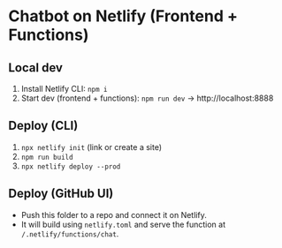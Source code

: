 # Chatbot on Netlify (Frontend + Functions)

## Local dev
1. Install Netlify CLI: `npm i`
2. Start dev (frontend + functions): `npm run dev` -> http://localhost:8888

## Deploy (CLI)
1. `npx netlify init` (link or create a site)
2. `npm run build`
3. `npx netlify deploy --prod`

## Deploy (GitHub UI)
- Push this folder to a repo and connect it on Netlify.
- It will build using `netlify.toml` and serve the function at `/.netlify/functions/chat`.
